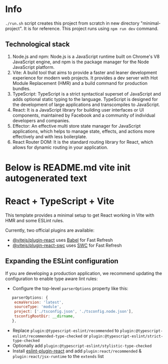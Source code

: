 # Info

`./run.sh` script creates this project from scratch in new directory "minimal-project". It is for reference. This project runs using `npm run dev` command.

## Technological stack

1. Node.js and npm: Node.js is a JavaScript runtime built on Chrome's V8 JavaScript engine, and npm is the package manager for the Node JavaScript platform.
1. Vite: A build tool that aims to provide a faster and leaner development experience for modern web projects. It provides a dev server with Hot Module Replacement (HMR) and a build command for production bundles.
1. TypeScript: TypeScript is a strict syntactical superset of JavaScript and adds optional static typing to the language. TypeScript is designed for the development of large applications and transcompiles to JavaScript.
1. React: It is a JavaScript library for building user interfaces or UI components, maintained by Facebook and a community of individual developers and companies.
1. Effector: An effective multi store state manager for JavaScript applications, which helps to manage state, effects, and actions more effectively and with less boilerplate.
1. React Router DOM: It is the standard routing library for React, which allows for dynamic routing in your application.

# Below is README.md vite init autogenerated text

# React + TypeScript + Vite

This template provides a minimal setup to get React working in Vite with HMR and some ESLint rules.

Currently, two official plugins are available:

- [@vitejs/plugin-react](https://github.com/vitejs/vite-plugin-react/blob/main/packages/plugin-react/README.md) uses [Babel](https://babeljs.io/) for Fast Refresh
- [@vitejs/plugin-react-swc](https://github.com/vitejs/vite-plugin-react-swc) uses [SWC](https://swc.rs/) for Fast Refresh

## Expanding the ESLint configuration

If you are developing a production application, we recommend updating the configuration to enable type aware lint rules:

- Configure the top-level `parserOptions` property like this:

```js
   parserOptions: {
    ecmaVersion: 'latest',
    sourceType: 'module',
    project: ['./tsconfig.json', './tsconfig.node.json'],
    tsconfigRootDir: __dirname,
   },
```

- Replace `plugin:@typescript-eslint/recommended` to `plugin:@typescript-eslint/recommended-type-checked` or `plugin:@typescript-eslint/strict-type-checked`
- Optionally add `plugin:@typescript-eslint/stylistic-type-checked`
- Install [eslint-plugin-react](https://github.com/jsx-eslint/eslint-plugin-react) and add `plugin:react/recommended` & `plugin:react/jsx-runtime` to the `extends` list

